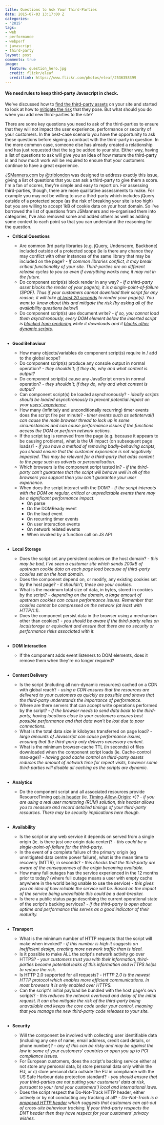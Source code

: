 ```yaml
---
title: Questions to Ask Your Third-Parties
date: 2015-07-03 13:17:00 Z
categories:
- '2015'
tags:
- web
- performance
- webperf
- javascript
- third-party
layout: post
comments: true
image:
  feature: question_hero.jpg
  credit: flickr/eleaf
  creditlink: https://www.flickr.com/photos/eleaf/2536358399
---
```


#### We need rules to keep third-party Javascript in check.

We've discussed how to [find the third-party assets](http://webperf.ninja/2015/find-third-party-assets/) on your site and started to look at how to [mitigate the risk](http://webperf.ninja/2015/manage-3p-risk-csp/) that they pose.
But what should you do when you add new third-parties to the site?

There are some key questions you need to ask of the third-parties to ensure that they will not impact the user experience, performance or security of your customers.
In the best-case scenario you have the opportunity to ask these questions before signing a contract with the third-party in question.
In the more common case, someone else has already created a relationship and has just requested that the tag be added to your site.
Either way, having a list of questions to ask will give you an idea of how mature the third-party is and how much work will be required to ensure that your customers continue to have a great experience.

[JSManners.com](http://jsmanners.com/) by [@triblondon](https://twitter.com/triblondon) was designed to address exactly this issue, giving a list of questions that you can ask a third-party to give them a score.
I'm a fan of scores, they're simple and easy to report on. For assessing third-parties, though, there are more qualitative assessments to make.
For example you may not be willing to use a third-party which includes jQuery outside of a protected scope (as the risk of breaking your site is too high) but you are willing to accept 1kB of cookie data on your host domain.
So I've borrowed the list of questions from JSManners and re-organised them into categories, I've also removed some and added others as well as adding some context to each point so that you can understand the reasoning for the question.

* **Critical Questions**

	*   Are common 3rd party libraries (e.g. jQuery, Underscore, Backbone) included outside of a protected scope (ie is there any chance they may conflict with other instances of the same library that may be included on the page? _- If common libraries conflict, it may break critical functionality of your site. Third-parties are on different release cycles to you so even if everything works now, it may not in the future._
	*   Do component script(s) block render in any way? _- If a third-party asset blocks the render of your page(s), it is a single-point-of-failure (SPOF). Thus if your customers cannot download their script for any reason, it will take [at least 20 seconds](http://www.stevesouders.com/blog/2014/11/14/request-timeout/) to render your page(s). You want to  know about this and mitigate the risk (by asking all of the availability questions below!)_
	*   Do component script(s) use document.write? _- if so, you cannot load them asynchronously, every DOM element below the inserted script is [blocked from rendering](http://www.stevesouders.com/blog/2012/04/10/dont-docwrite-scripts/) while it downloads and it [blocks other dynamic scripts](http://www.stevesouders.com/blog/2012/04/10/dont-docwrite-scripts/)._  

	<br/>
* **Good Behaviour**

	*   How many objects/variables do component script(s) require in / add to the global scope?
	*   Do component script(s) produce any console output in normal operation? _- they shouldn't; if they do, why and what content is output?_
	*   Do component script(s) cause any JavaScript errors in normal operation? _- they shouldn't; if they do, why and what content is output?_
	*   Can component script(s) be loaded asynchronously? _- ideally scripts should be loaded asynchronously to prevent potential impact on your [users' experience](https://css-tricks.com/thinking-async/)._
	*   How many (infinitely and unconditionally recurring) timer events does the script fire per minute? _- timer events such as setInterval() can cause the main browser thread to lock up in some circumstances and can cause performance issues if the functions access the DOM or perform network actions._
	*   If the script tag is removed from the page (e.g. because it appears to be causing problems), what is the UI impact (on subsequent page loads)? _- if you have a method of removing badly-behaving scripts, you should ensure that the customer experience is not negatively impacted. This may be relevant for a third-party that adds content to the page such as adverts or personalisation._
	*   Which browsers is the component script tested in? _- if the third-party can't guarantee that the script will behave well in all of the browsers you support then you can't guarantee your user experience._
	*   When does the script interact with the DOM? _- if the script interacts with the DOM on regular, critical or unpredictable events there may be a significant performance impact._
		*   On parse
		*   On the DOMReady event
		*   On the load event
		*   On recurring timer events
		*   On user interaction events
		*   On network related events
		*   When invoked by a function call on JS API

	<br/>
* **Local Storage**

	*   Does the script set any persistent cookies on the host domain? _- this may be bad, I've seen a customer site which sends 200kB of upstream cookie data on each page load because of third-party cookies set on the host domain._
	*   Does the component depend on, or modify, any existing cookies set by the host page? _- it shouldn't, these are your cookies._
	*   What is the maximum total size of data, in bytes, stored in cookies by the script? _- depending on the domain, a large amount of upstream cookies can cause performance issues. Remember that cookies cannot be compressed on the network (at least with HTTP/1.1)._
	*   Does the component persist data in the browser using a mechanism other than cookies? _- you should be aware if the third-party relies on localstorage or equivalent and ensure that there are no security or performance risks associated with it._

	<br/>
* **DOM Interaction**

	*   If the component adds event listeners to DOM elements, does it remove them when they're no longer required?

	<br/>
* **Content Delivery**

	*   Is the script (including all non-dynamic resources) cached on a CDN with global reach? _- using a CDN ensures that the resources are delivered to your customers as quickly as possible and shows that the third-party understands the importance of performance._
	*   Where are there servers that can accept write operations performed by the script? _- if the browser needs to send data back to the third-party, having locations close to your customers ensures best possible performance and that data won't be lost due to poor connections._
	*   What is the total data size in kilobytes transferred on page load? _- large amounts of Javascript can cause performance issues, ensuring that the third-party only delivers necessary content._
	*   What is the minimum browser-cache TTL (in seconds) of files downloaded when the component script loads (ie. Cache-control max-age)? _- having good cache control on third-party assets reduces the amount of network time for repeat visits, however some third-parties will disable all caching as the scripts are dynamic._

	<br/>
* **Analytics**

	*   Do the component script and all associated resources provide ResourceTiming [opt-in header](http://www.w3.org/TR/resource-timing/#cross-origin-resources) (ie. [Timing-Allow-Origin](https://nccgroup.webex.com/mw0401lsp13/mywebex/default.do?service=1&siteurl=nccgroup&nomenu=true&main_url=%2Fmc0901lsp13%2Fe.do%3Fsiteurl%3Dnccgroup%26AT%3DMI%26EventID%3D349336237%26UID%3D504506122%26Host%3DQUhTSwAAAAJ8Y2XjDvwHvaWR52DTDaT-zR08KLPczSY835Z46AfLT52IErW9zlPt5lkk-nSo-xT6NY8Q5oCfFw2U0-39b8pJ0%26FrameSet%3D2%26MTID%3Dm4dad1c514e54409238c2142cd843ae2d): *)? _- if you are using a real user monitoring (RUM) solution, this header allows you to measure and record detailed timings of your third-party resources. There may be security implications here though._

	<br/>
* **Availability**

	*   Is the script or any web service it depends on served from a single origin (ie. is there just one origin data center)? _- this could be a single-point-of-failure for the third-party._
	*   In the event of a complete failure of the primary origin (eg unmitigated data centre power failure), what is the mean time to recovery (MTTR), in seconds? _- this checks that the third-party are aware of the consequences of the origin becoming available._
	*   How many full outages has the service experienced in the 12 months prior to today? (where full outage means a user with empty cache anywhere in the world being unable to use the service) _- this gives you an idea of how reliable the service will be. Based on the impact of the service being unavailable this could be a deal-breaker._
	*   Is there a public status page describing the current operational state of the script's backing services? _- if the third-party is open about uptime and performance this serves as a good indicator of their maturity._

	<br/>
* **Transport**

	*   What is the minimum number of HTTP requests that the script will make when invoked? _- if this number is high it suggests an inefficient design, creating more network traffic than is ideal._
	*   Is it possible to make ALL the script's network activity go over HTTPS? _- your customers trust you with their information, third-parties become potential leaks of this information and HTTPS helps to reduce the risk._
	*   Is HTTP 2.0 supported for all requests? _- HTTP 2.0 is the newest HTTP protocol which enables more efficient communications. In most browsers it is only enabled over HTTPS._
	*   Can the script's initial payload be bundled with the host page's own scripts? _- this reduces the network overhead and delay of the initial request. It can also mitigate the risk of the third-party being unavailable and keeps the core code under your control, meaning that you manage the new third-party code releases to your site._

	<br/>
* **Security**

	*   Will the component be involved with collecting user identifiable data (including any one of name, email address, credit card details, or phone number)? _- any of this can be risky and may be against the law in some of your customers' countries or open you up to PCI compliance issues._
	*   For European customers, does the script's backing service either a) not store any personal data, b) store personal data only within the EU, or c) store personal data outside the EU in compliance with the US Safe Harbour data protection standard? _- you should ensure that your third-parties are not putting your customers' data at risk, pursuant to your (and your customers') local and international laws._
	*   Does the script respect the Do-Not-Track HTTP header, either actively or by not conducting any tracking at all? _- Do-Not-Track is a [proposed HTTP header](https://en.wikipedia.org/wiki/Do_Not_Track) which suggests that customers can opt-out of cross-site behaviour tracking. If your third-party respects the DNT header then they have respect for your customers' privacy wishes._